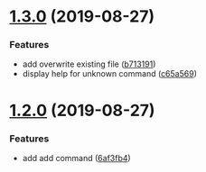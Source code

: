 # [1.3.0](https://github.com/Iteam1337/supreme/compare/v1.2.0...v1.3.0) (2019-08-27)


### Features

* add overwrite existing file ([b713191](https://github.com/Iteam1337/supreme/commit/b713191))
* display help for unknown command ([c65a569](https://github.com/Iteam1337/supreme/commit/c65a569))

# [1.2.0](https://github.com/Iteam1337/supreme/compare/v1.1.0...v1.2.0) (2019-08-27)


### Features

* add add command ([6af3fb4](https://github.com/Iteam1337/supreme/commit/6af3fb4))
